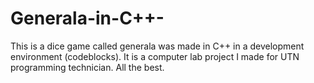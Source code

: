 # Generala-in-C++-
This is a dice game called generala was made in C++ in a development environment (codeblocks).
It is a computer lab project I made for UTN programming technician.
All the best.

